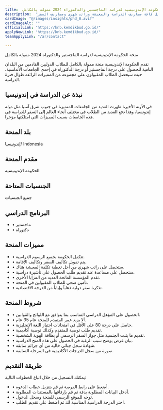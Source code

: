 ```yaml
---
title:  منحة الحكومة الإندونيسية لدراسة الماجستير والدكتوراه 2024 ممولة بالكامل 
description:  "منحة ممولة بالكامل مقدمة من الحكومة الإندونيسية لتمويل كافة مصاريف الدراسة والمعيشة وراتب شهري ومصاريف السفر." 
cardImage: "@/images/insights/phd_0.avif" 
cardImageAlt: "" 
officialLink: "https://knb.kemdikbud.go.id/" 
applyNowLink: "https://knb.kemdikbud.go.id/" 
teamApplyLink: "/ar/contact"

---
```


منحة الحكومة الإندونيسية لدراسة الماجستير والدكتوراه 2024 ممولة بالكامل

تقدم الحكومة الإندونيسية منحة ممولة بالكامل للطلاب الدوليين القادمين من البلدان النامية للحصول على درجة الماجستير أو درجة الدكتوراه في إحدى الجامعات الأندلسية، حيث سيحصل الطلاب المقبولون على مجموعة من المميزات الرائعة طوال فترة الدراسة.

## نبذة عن الدراسة في إندونيسيا

في الآونة الأخيرة ظهرت العديد من الجامعات المتميزة في جنوب شرق آسيا مثل دولة إندونسيا، وهذا دفع العديد من الطلاب في مختلف أنحاء العالم إلى السفر للدراسة في هذه الجامعات بسبب المميزات التي امتلكتها مؤخرا.

## بلد المنحة

إندونيسيا/ Indonesia

## مقدم المنحة

الحكومة الإندونيسية

## الجنسيات المتاحة

جميع الجنسيات

## البرنامج الدراسي

- • ماجستير
- • دكتوراه

## مميزات المنحة

- • تتكفل الحكومة بجميع الرسوم الدراسية.
- • يتم تمويل تكاليف السفر وتكاليف الإقامة.
- • ستحصل على راتب شهري من أجل تغطية تكلفة المعيشة هناك.
- • ستحصل على مساعدة عند تقديم طلب الحصول على تأشيرة دراسية.
- • تقدم المؤسسة المانحة العديد من المزايا الأخرى.
- • تأمين صحي للطلاب المقبولين في المنحة.
- • تذكرة سفر دولية ذهاباً وإياباً من الدرجة الاقتصادية.

## شروط المنحة

- • الحصول على المؤهل الدراسي المناسب بما يتوافق مع اللوائح والقوانين.
- • ألا يزيد عمر المتقدم للمنحة عام 35 عام.
- • حاصل على درجة 80 على الأقل في امتحانات اجتياز اللغة الإنجليزية.
- • تقديم طلب توصية للمتقدم وكذلك توصية أكاديمية.
- • تقديم ما يثبت الجنسية مثل جواز السفر الرسمي أو بطاقة الهوية الشخصية.
- • بيان غرض يوضح سبب الرغبة في الحصول على هذه المنح الدراسية.
- • شهادة سجل جنائي خالية من أي جرائم سابقة.
- • صورة من سجل الدرجات الأكاديمية في المرحلة السابقة.

## طريقة التقديم

يمكنك التسجيل من خلال اتباع الخطوات التالية:

- • أضغط على رابط الفرصة ثم قم بتنزيل خطاب الدعوة.
- • أدخل البيانات المطلوبة بدقة ثم قم بإرفاقها بالمستندات المطلوبة.
- • توجه للموقع الرسمي للمنحة وسجل الدخول.
- • اختر الدرجة الدراسية المناسبة لك ثم اضغط على تقديم الطلب.

